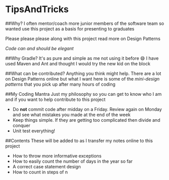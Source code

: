 # TipsAndTricks

##Why?
I often mentor/coach more junior members of the software team so wanted use this project as a basis for presenting to graduates

Please please please along with this project read more on Design Patterns

*Code can and should be elegant*

##Why Gradle?
It's as pure and simple as me not using it before :smile: I have used Maven and Ant and thought I would try the new kid on the block

##What can be contributed?
Anything you think might help. There are a lot on Design Patterns online but what I want here is some of the *mini-design patterns* that you pick up after many hours of coding

##My Coding Mantra
Just my philosophy so you can get to know who I am and if you want to help contribute to this project
* Do **not** commit code after midday on a Friday. Review again on Monday and see what mistakes you made at the end of the week
* Keep things simple. If they are getting too complicated then divide and conquer
* Unit test everything!

##Contents
These will be added to as I transfer my notes online to this project
* How to throw more informative exceptions
* How to easily count the number of days in the year so far
* A correct case statement design
* How to count in steps of n
